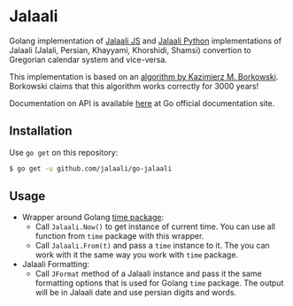 # Jalaali

Golang implementation of [Jalaali JS](https://github.com/jalaali/jalaali-js) and [Jalaali Python](https://github.com/jalaali/jalaali-python) implementations of Jalaali (Jalali, Persian, Khayyami, Khorshidi, Shamsi) convertion to Gregorian calendar system and vice-versa.

This implementation is based on an [algorithm by Kazimierz M. Borkowski](http://www.astro.uni.torun.pl/~kb/Papers/EMP/PersianC-EMP.htm). Borkowski claims that this algorithm works correctly for 3000 years!

Documentation on API is available [here](https://pkg.go.dev/github.com/jalaali/go-jalaali) at Go official documentation site.

## Installation

Use `go get` on this repository:

```sh
$ go get -u github.com/jalaali/go-jalaali
```

## Usage

* Wrapper around Golang [time package](https://golang.org/pkg/time):
  * Call `Jalaali.Now()` to get instance of current time. You can use all function from `time` package with this wrapper.
  * Call `Jalaali.From(t)` and pass a `time` instance to it. The you can work with it the same way you work with `time` package.
* Jalaali Formatting:
  * Call `JFormat` method of a Jalaali instance and pass it the same formatting options that is used for Golang `time` package. The output will be in Jalaali date and use persian digits and words.
